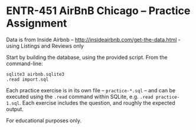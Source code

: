 # ENTR-451 AirBnB Chicago – Practice Assignment

Data is from Inside Airbnb – http://insideairbnb.com/get-the-data.html - using Listings and Reviews only

Start by building the database, using the provided script. From the command-line:

```
sqlite3 airbnb.sqlite3
.read import.sql
```

Each practice exercise is in its own file – `practice-*.sql` – and can be executed using the `.read` command within SQLite, e.g. `.read practice-1.sql`. Each exercise includes the question, and roughly the expected output.

For educational purposes only.